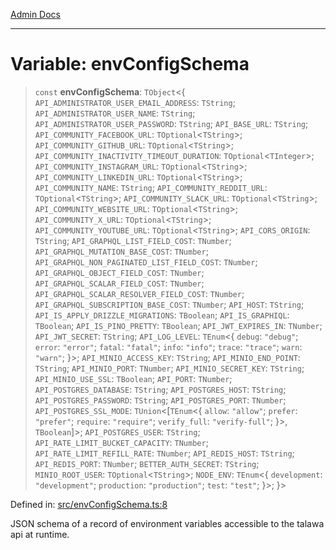 [Admin Docs](/)

***

# Variable: envConfigSchema

> `const` **envConfigSchema**: `TObject`\<\{ `API_ADMINISTRATOR_USER_EMAIL_ADDRESS`: `TString`; `API_ADMINISTRATOR_USER_NAME`: `TString`; `API_ADMINISTRATOR_USER_PASSWORD`: `TString`; `API_BASE_URL`: `TString`; `API_COMMUNITY_FACEBOOK_URL`: `TOptional`\<`TString`\>; `API_COMMUNITY_GITHUB_URL`: `TOptional`\<`TString`\>; `API_COMMUNITY_INACTIVITY_TIMEOUT_DURATION`: `TOptional`\<`TInteger`\>; `API_COMMUNITY_INSTAGRAM_URL`: `TOptional`\<`TString`\>; `API_COMMUNITY_LINKEDIN_URL`: `TOptional`\<`TString`\>; `API_COMMUNITY_NAME`: `TString`; `API_COMMUNITY_REDDIT_URL`: `TOptional`\<`TString`\>; `API_COMMUNITY_SLACK_URL`: `TOptional`\<`TString`\>; `API_COMMUNITY_WEBSITE_URL`: `TOptional`\<`TString`\>; `API_COMMUNITY_X_URL`: `TOptional`\<`TString`\>; `API_COMMUNITY_YOUTUBE_URL`: `TOptional`\<`TString`\>; `API_CORS_ORIGIN`: `TString`; `API_GRAPHQL_LIST_FIELD_COST`: `TNumber`; `API_GRAPHQL_MUTATION_BASE_COST`: `TNumber`; `API_GRAPHQL_NON_PAGINATED_LIST_FIELD_COST`: `TNumber`; `API_GRAPHQL_OBJECT_FIELD_COST`: `TNumber`; `API_GRAPHQL_SCALAR_FIELD_COST`: `TNumber`; `API_GRAPHQL_SCALAR_RESOLVER_FIELD_COST`: `TNumber`; `API_GRAPHQL_SUBSCRIPTION_BASE_COST`: `TNumber`; `API_HOST`: `TString`; `API_IS_APPLY_DRIZZLE_MIGRATIONS`: `TBoolean`; `API_IS_GRAPHIQL`: `TBoolean`; `API_IS_PINO_PRETTY`: `TBoolean`; `API_JWT_EXPIRES_IN`: `TNumber`; `API_JWT_SECRET`: `TString`; `API_LOG_LEVEL`: `TEnum`\<\{ `debug`: `"debug"`; `error`: `"error"`; `fatal`: `"fatal"`; `info`: `"info"`; `trace`: `"trace"`; `warn`: `"warn"`; \}\>; `API_MINIO_ACCESS_KEY`: `TString`; `API_MINIO_END_POINT`: `TString`; `API_MINIO_PORT`: `TNumber`; `API_MINIO_SECRET_KEY`: `TString`; `API_MINIO_USE_SSL`: `TBoolean`; `API_PORT`: `TNumber`; `API_POSTGRES_DATABASE`: `TString`; `API_POSTGRES_HOST`: `TString`; `API_POSTGRES_PASSWORD`: `TString`; `API_POSTGRES_PORT`: `TNumber`; `API_POSTGRES_SSL_MODE`: `TUnion`\<\[`TEnum`\<\{ `allow`: `"allow"`; `prefer`: `"prefer"`; `require`: `"require"`; `verify_full`: `"verify-full"`; \}\>, `TBoolean`\]\>; `API_POSTGRES_USER`: `TString`; `API_RATE_LIMIT_BUCKET_CAPACITY`: `TNumber`; `API_RATE_LIMIT_REFILL_RATE`: `TNumber`; `API_REDIS_HOST`: `TString`; `API_REDIS_PORT`: `TNumber`; `BETTER_AUTH_SECRET`: `TString`; `MINIO_ROOT_USER`: `TOptional`\<`TString`\>; `NODE_ENV`: `TEnum`\<\{ `development`: `"development"`; `production`: `"production"`; `test`: `"test"`; \}\>; \}\>

Defined in: [src/envConfigSchema.ts:8](https://github.com/PurnenduMIshra129th/talawa-api/blob/dd95e2d2302936a5436289a9e626f7f4e2b14e02/src/envConfigSchema.ts#L8)

JSON schema of a record of environment variables accessible to the talawa api at runtime.
